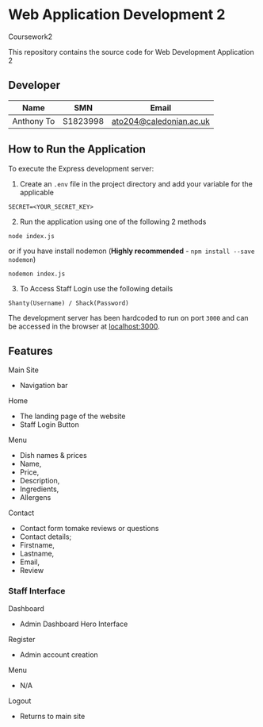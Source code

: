 # Web Application Development 2
 Coursework2

This repository contains the source code for Web Development Application 2

## Developer

|Name|SMN|Email|
|---|---|---|
|Anthony To|S1823998|[ato204@caledonian.ac.uk](mailto:ato204@caledonian.ac.uk)|


## How to Run the Application
To execute the Express development server:

1. Create an `.env` file in the project directory and add your variable for the applicable

```
SECRET=<YOUR_SECRET_KEY>
```

2. Run the application using one of the following 2 methods

```
node index.js
```

or if you have install nodemon (**Highly recommended** - `npm install --save nodemon`)

```
nodemon index.js
```

3. To Access Staff Login use the following details
```
Shanty(Username) / Shack(Password)
```

The development server has been hardcoded to run on port `3000` and can be accessed in the browser
at [localhost:3000](http://localhost:3000).


## Features

Main Site
 - Navigation bar

Home
 - The landing page of the website
 - Staff Login Button

Menu
 - Dish names & prices
 - Name,
 - Price,
 - Description,
 - Ingredients,
 - Allergens

Contact
- Contact form tomake reviews or questions
- Contact details;
 - Firstname,
 - Lastname,
 - Email,
 - Review

### Staff Interface
Dashboard
 - Admin Dashboard Hero Interface

Register
 - Admin account creation

Menu
 - N/A

Logout
 - Returns to main site
